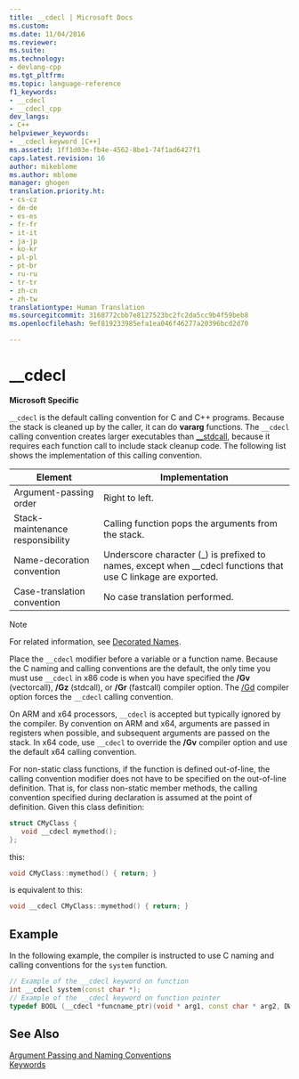 ```yaml
---
title: __cdecl | Microsoft Docs
ms.custom: 
ms.date: 11/04/2016
ms.reviewer: 
ms.suite: 
ms.technology:
- devlang-cpp
ms.tgt_pltfrm: 
ms.topic: language-reference
f1_keywords:
- __cdecl
- __cdecl_cpp
dev_langs:
- C++
helpviewer_keywords:
- __cdecl keyword [C++]
ms.assetid: 1ff1d03e-fb4e-4562-8be1-74f1ad6427f1
caps.latest.revision: 16
author: mikeblome
ms.author: mblome
manager: ghogen
translation.priority.ht:
- cs-cz
- de-de
- es-es
- fr-fr
- it-it
- ja-jp
- ko-kr
- pl-pl
- pt-br
- ru-ru
- tr-tr
- zh-cn
- zh-tw
translationtype: Human Translation
ms.sourcegitcommit: 3168772cbb7e8127523bc2fc2da5cc9b4f59beb8
ms.openlocfilehash: 9ef819233985efa1ea046f46277a20396bcd2d70

---
```

# __cdecl
**Microsoft Specific**  
  
 `__cdecl` is the default calling convention for C and C++ programs. Because the stack is cleaned up by the caller, it can do **vararg** functions. The `__cdecl` calling convention creates larger executables than [__stdcall](../cpp/stdcall.md), because it requires each function call to include stack cleanup code. The following list shows the implementation of this calling convention.  
  
|Element|Implementation|  
|-------------|--------------------|  
|Argument-passing order|Right to left.|  
|Stack-maintenance responsibility|Calling function pops the arguments from the stack.|  
|Name-decoration convention|Underscore character (_) is prefixed to names, except when \__cdecl functions that use C linkage are exported.|  
|Case-translation convention|No case translation performed.|  
  
> [!NOTE]
>  For related information, see [Decorated Names](../build/reference/decorated-names.md).  
  
 Place the `__cdecl` modifier before a variable or a function name. Because the C naming and calling conventions are the default, the only time you must use `__cdecl` in x86 code is when you have specified the **/Gv** (vectorcall), **/Gz** (stdcall), or **/Gr** (fastcall) compiler option. The [/Gd](../build/reference/gd-gr-gv-gz-calling-convention.md) compiler option forces the `__cdecl` calling convention.  
  
 On ARM and x64 processors, `__cdecl` is accepted but typically ignored by the compiler. By convention on ARM and x64, arguments are passed in registers when possible, and subsequent arguments are passed on the stack. In x64 code, use `__cdecl` to override the **/Gv** compiler option and use the default x64 calling convention.  
  
 For non-static class functions, if the function is defined out-of-line, the calling convention modifier does not have to be specified on the out-of-line definition. That is, for class non-static member methods, the calling convention specified during declaration is assumed at the point of definition. Given this class definition:  
  
```cpp  
struct CMyClass {  
   void __cdecl mymethod();  
};  
```  
  
 this:  
  
```cpp  
void CMyClass::mymethod() { return; }  
```  
  
 is equivalent to this:  
  
```cpp  
void __cdecl CMyClass::mymethod() { return; }  
```  
  
## Example  
 In the following example, the compiler is instructed to use C naming and calling conventions for the `system` function.  
  
```cpp  
// Example of the __cdecl keyword on function  
int __cdecl system(const char *);  
// Example of the __cdecl keyword on function pointer  
typedef BOOL (__cdecl *funcname_ptr)(void * arg1, const char * arg2, DWORD flags, ...);  
```  
  
## See Also  
 [Argument Passing and Naming Conventions](../cpp/argument-passing-and-naming-conventions.md)   
 [Keywords](../cpp/keywords-cpp.md)


<!--HONumber=Jan17_HO2-->


